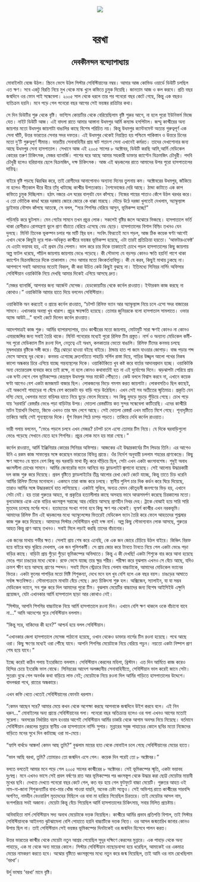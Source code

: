 <div align=center> <img src="../../metadata/images/rabibasariya/বরখা-দেবকীনন্দন-বন্দ্যোপাধ্যায়.jpg" align="center"></div><br><h1 align=center>বরখা</h1>
<h2 align=center>দেবকীনন্দন বন্দ্যোপাধ্যায়</h2><br>মোবাইলটা বেজে উঠল। স্ক্রিনে ভেসে উঠল সিস্টার সেবিস্টিয়ানের নম্বর। আমার আজ কোভিড ওয়ার্ডে ডিউটি চলছিল এত ক্ষণ। সবে একটু বিরতি নিয়ে মুখ থেকে মাস্ক খুলে কফিতে চুমুক দিয়েছি। জানতাম আজ ও কল করবে। প্রতি বছর জন্মদিনে ওর ফোন পাই সন্ধেবেলা। ২০০৫ সাল থেকে ধরলে তার পর পনেরো বছর কেটে গেছে, কিন্তু এক বছরও ব্যতিক্রম হয়নি। মনে পড়ে গেল পনেরো বছর আগের সেই ভয়ঙ্কর রাত্রিটার কথা।

সে দিন ডিউটির শুরু থেকে বৃষ্টি। ভাগ্যিস কোয়ার্টার থেকে বেরিয়েছিলাম বৃষ্টি শুরুর আগে, না হলে পুরো ইউনিফর্ম ভিজে যেত। নাইট ডিউটি আজ। এই বাদলা রাতে আমার আস্তানা উধমপুর আর্মি কম্যান্ড হসপিটাল। জম্মু কাশ্মীরের অন্য জায়গার মতো উধমপুর জায়গাটা বাঙালির কাছে বিশেষ পরিচিত নয়। কিন্তু উধমপুর ক্যান্টনমেন্ট অত্যন্ত গুরুত্বপূর্ণ এক সেনা ঘাঁটি, উত্তর ভারতের সেনার সদর দফতর। এই উধমপুর থেকেই নিয়ন্ত্রিত হয় পশ্চিমে পাকিস্তান ও উত্তরে চিনের মতো দু’টি গুরুত্বপূর্ণ সীমান্ত। ভারতীয় সেনাবাহিনীর প্রায় ষাট শতাংশ সেনা এখানেই কর্মরত। তাদের দেখাশোনার জন্য আছে উধমপুর সেনা হাসপাতাল। সেখানে আজ এই ২০০৫ সালের ৮ অক্টোবর, ডিউটি করছি আমি,আর্মি মেডিকেল কোরের তরুণ চিকিৎসক, মেজর ব্যানার্জি। পাশের ঘরে আছে আমার সহকারী ডাক্তার ক্যাপ্টেন বিক্রমজিৎ চৌধুরী। পদবি চৌধুরী হলেও হরিয়ানার ছেলে বিক্রমজিৎ, দক্ষ চিকিৎসক। আজ এই ঝড়জলের রাতে আমাদের উপর পুরো হাসপাতালের দায়িত্ব।

বাইরে বৃষ্টি পড়ছে ঝিরঝির করে, তাই রোগীদের আনাগোনাও অন্যান্য দিনের তুলনায় কম। অক্টোবরের উধমপুর, জাঁকিয়ে না হলেও শীতকাল ধীরে ধীরে তাঁবু খাটাচ্ছে কাশ্মীর উপত্যকায়। নৈশভোজের দেরি আছে। ঠান্ডা কাটাতে এক কাপ কফিতে চুমুক দিচ্ছিলাম। হঠাৎ নজরে এল ঘরের বাল্‌বটা যেন কাঁপছে। নিজের পায়ের পাতাও কেঁপে উঠল থরথর করে। এ তো ভৌতিক কাণ্ড! ঘরের দরজায় জোরে জোরে কে ধাক্কা মারছে। দৌড়ে উঠে দরজা খুলতেই দেখলাম, অ্যাম্বুল্যান্স ড্রাইভার নৌসাদ কাঁপছে আতঙ্কে, সে বলল, “স্যর শিগগির বেরিয়ে আসুন, ভূমিকম্প হচ্ছে!”

পড়িমড়ি করে ছুটলাম। মেন গেটের সামনে তখন প্রচুর লোক। সকলেই বৃষ্টির জলে অঝোরে ভিজছে। হাসপাতালে ভর্তি থাকা রোগীরাও রোগযন্ত্রণা ভুলে প্রাণ বাঁচাতে বেরিয়ে এসেছে বেড ছেড়ে। হাসপাতালের বিশাল বিল্ডিং তখনও যেন দুলছে। মিনিট তিনেক ভূকম্পন চলার পর মাটি স্থির হল। সংবিৎ ফিরতেই মনে পড়ল, আজ ঠিক কয়েক ঘণ্টা আগেই এখান থেকে কিছুটা দূরে পাক-অধিকৃত কাশ্মীরে ভয়ঙ্কর ভূমিকম্প হয়েছে, এটা তারই প্রতিক্রিয়া হয়তো। ‘আফটারএফেক্ট’ যে এতটা ভয়াবহ হয়, এই প্রথম টের পেলাম। ভাল করে চার দিকে তাকাতেই চোখে পড়ল হাসপাতালের কিছু জায়গায় অল্প ফাটল ধরেছে, পাঁচিল জায়গায় জায়গায় ভেঙে পড়েছে। কী সৌভাগ্য যে বড়সড় কোনও ক্ষতি হয়নি! পাশে থাকা ক্যাপ্টেন বিক্রমজিতের দিকে তাকালাম। সেও আমার মতো কিংকর্তব্যবিমূঢ়। কী যে করব, কিছুই মাথায় ঢুকছে না। আশপাশে সবাই আমাদের মতোই বিহ্বল, কী করা উচিত কেউ কিছুই বুঝছে না। ইতিমধ্যে সিনিয়র নার্সিং অফিসার সেবিস্টিয়ান ওয়াকিটকি নিয়ে দেখছি আমার দিকেই এগিয়ে আসছে দ্রুত।

“মেজর ব্যানার্জি, আপনার জন্য আর্জেন্ট মেসেজ। হেডকোয়ার্টার থেকে কর্নেল রাওয়াত। ইন্টারকম কাজ করছে না কোথাও।” ওয়াকিটকি আমার হাতে দিয়ে বললেন সেবিস্টিয়ান।

ওয়াকিটকি অন করতেই ও প্রান্তে কর্নেল রাওয়াত, “চটপট রিলিফ ভ্যান আর অ্যাম্বুল্যান্স নিয়ে চলে এসো সদর বাজারের সামনে। এখানকার অবস্থা খুব খারাপ। প্রচুর ক্ষয়ক্ষতি হয়েছে। তোমার জুনিয়রকে বলো হাসপাতাল সামলাতে। ওভার অ্যান্ড আউট...” বলেই কেটে দিলেন কর্নেল রাওয়াত।

আদেশমাত্রই কাজ শুরু। আর্মির ব্যাপারস্যাপার, তাও কাশ্মীরের মতো জায়গায়, মোটামুটি সারা ক্ষণই কোনও না কোনও এমারজেন্সির জন্য সবাই তৈরি থাকে। মিনিট পনেরোর মধ্যেই পুরো রিলিফ টিম প্রস্তুত। নার্স ও অন্যান্য মেডিকেল কর্মী-সহ পুরো মেডিক্যাল টিম রওনা দিল, নেতৃত্বে এই অধম, কলকাতার ভেতো বাঙালি। রিলিফ টিমের কনভয় চলছে মুষলধারার বৃষ্টিকে সঙ্গী করে। তীব্র ঝোড়ো হাওয়া বইছে বাইরে। ঠান্ডায় হাত পা জমে যাওয়ার জোগাড়। বাজ পড়ার শব্দ ভেসে আসছে দূর থেকে। কনভয় এগোচ্ছে দ্রুতগতিতে পাহাড়ি সর্পিল রাস্তা দিয়ে, গাড়ির উজ্জ্বল আলো পথের নিকষ কালো অন্ধকার চিরে এগিয়ে যাচ্ছে গন্তব্যস্থলের দিকে। ওয়াকিটকিতে খুব কষ্ট করে বার্তার আদানপ্রদান হচ্ছে। ওয়াকিটকি অন্য বেতারতরঙ্গ ব্যবহার করে তাই রক্ষে, না হলে কোনও কথাবার্তাই হত না এই দুর্যোগের দিনে। ঝড়ঝাপটা পেরিয়ে প্রায় এক ঘণ্টা লেগে গেল ভূমিকম্পের কেন্দ্রস্থল উধমপুর সদর মার্কেট পৌঁছতে। কেউ বললে বিশ্বাস করবে না, এখানে কয়েক ঘণ্টা আগেও বেশ একটা জমজমাট বাজার ছিল। লোকজনের ভিড়ে গমগম করত জায়গাটা। লোকবসতিও ছিল কাছেই, এই অঞ্চলেই পাহাড়ের গা ঘেঁষে বেশ কয়েকটা বড় বাড়ি গড়ে উঠেছিল। এখন সেই সব অতীতের স্মৃতিমাত্র। প্রকৃতি যেন দস্যি মেয়ে, খেলনার মতো বাড়িঘর হাতে নিয়ে ছুড়ে ফেলে দিয়েছে। সব কিছু দুমড়ে মুচড়ে গুঁড়িয়ে গেছে। চোখ পড়ে যায় ‘দরবারি’ রেস্তরাঁর ভেঙে পড়া বাড়িটার উপর। দোতলা রেস্তরাঁটায় কত সুন্দর সন্ধেবেলা কাটিয়েছি। এদের কাশ্মীরি মাটন ইয়াখনি বিখ্যাত, জিভে এখনও তার স্বাদ লেগে আছে। সেই দোতলা রেস্তরাঁ এখন মাটিতে মিশে গেছে। শূন্যদৃষ্টিতে তাকিয়ে আছি সেই শূন্যস্থানের দিকে। হুঁশ ফিরল পিঠে চাপড় পড়তে। তাকিয়ে দেখি কর্নেল রাওয়াত।

ভারী গলায় বললেন, “ভেঙে পড়লে চলবে এখন মেজর? চটপট চলে এসো তোমার টিম নিয়ে। যে দিকে ঘরবাড়িগুলো ভেঙে পড়েছে সেখানে যেতে হবে শিগগির। প্রচুর লোক মনে হয় মারা গেছে।”

কর্নেল রাওয়াত, আর্মি ইঞ্জিনিয়ার কোরের সিনিয়র অফিসার। আজকের এই উদ্ধারকার্যের টিম লিডার তিনি। এর আগেও উনি এ রকম কাজ সাফল্যের সঙ্গে করেছেন ভারতের বিভিন্ন প্রান্তে। ওঁর নির্দেশ অনুযায়ী চললাম শহরের প্রাণকেন্দ্রে। কিছু ক্ষণ আগেও যে স্থানে বেশ কিছু বড় ঘরবাড়ি মাথা উঁচু করে দাঁড়িয়ে ছিল, সেটা এখন একটা ধ্বংসাবশেষ। শুধুই অবাধ ধ্বংসলীলা চোখের সামনে। আর্মির জেনারেটর ভ্যান আনিয়ে বড় ফ্লাডলাইট জ্বালানো হয়েছে। সেই আলোয় উদ্ধারকারী দল কাজ শুরু করে দিয়েছে। প্রবল বৃষ্টিতে ফ্লাডলাইটের তীব্র আলোর রেখা কেটে কেটে যাচ্ছে, কিন্তু তাতে চিড় ধরেনি আর্মির রিলিফ টিমের মনোবলে। একমনে তারা কাজ করে চলছে। স্থানীয় পুলিশ চার দিক কর্ডন করে ঘিরে দিয়েছে, তারাও আর্মির সঙ্গে উদ্ধারকার্যে হাত লাগিয়েছে। একটাই সুবিধে, অন্যত্র যেমন কৌতূহলী জনগণের ভিড় হয়, এখানে সেটা নেই। হয় তারা গুরুতর আহত, বা প্রকৃতির হত্যালীলার কাছে অসহায় ভাবে আত্মসমর্পণ করেছে চিরকালের মতো। বুলডোজার একে একে বাড়ির ধ্বংসস্তূপ সরাচ্ছে আর বেরিয়ে আসছে প্রাণহীন নিথর দেহ। ট্রাকে বোঝাই হয়ে সারি সারি মৃতদেহ চলেছে মর্গের পথে। হতাহতের সংখ্যা গণনা হবে কিছু ক্ষণ পর থেকেই। ভূস্বর্গ কাশ্মীর এখন নরকভূমি। আমাদের রিলিফ টিম এই ঝড়জলের মধ্যে অ্যাম্বুলেন্সের ভিতরেই মেডিকেল ভ্যান তৈরি করে ফেলে আহতদের শুশ্রূষার কাজ শুরু করে দিয়েছে। আমাদের সিস্টার সেবিস্টিয়ান খুবই দক্ষ নার্স। অল্প কিছু সৌভাগ্যবান লোক আসছে, গুরুতর আহত কিন্তু প্রাণ আছে তখনও। সবাই মিলে লড়াই করছি তাদের বাঁচানোর।

এক জনের মাথায় গভীর ক্ষত। সেলাই প্রায় শেষ করে এনেছি, কে এক জন জোরে চেঁচিয়ে উঠল বাইরে। কিঞ্চিৎ বিরক্ত হয়ে বাইরে ঘাড় ঘুরিয়ে দেখলাম, এক জন পুলিশকর্মী। সে প্রায় জোর করে টানতে টানতে নিয়ে গেল একটা ভেঙে পড়া বাড়ির কাছে। বাড়িটা প্রায় গুঁড়ো গুঁড়ো ভূমিকম্পের অভিঘাতে। কিন্তু এ কী দেখছি! একটা শিশুকে বার করে আনা হয়েছে ভেঙে পড়া চাঙড়ের মধ্যে থেকে। রক্তে ভেসে যাচ্ছে তার ক্ষুদ্র শরীর। পরীক্ষা করে বুঝলাম এখনও সে বেঁচে আছে, যদিও ক্রমশ ক্ষীণ হয়ে আসছে প্রাণের স্পন্দন। সবাই মিলে স্ট্রেচারে নিয়ে গেলাম বাচ্চাটাকে, আমাদের মেডিকেল ভ্যানের ভিতর। একটা ফুলের পাপড়ির মতো মিষ্টি শিশুকন্যা, দেখে মনে হল খুব বেশি হলে এক বছর বয়স। চাঙড়ের আঘাতে সর্বাঙ্গ ক্ষতবিক্ষত। সৌভাগ্যক্রমে মাথাটা বেঁচে গেছে। দ্রুত চিকিৎসা শুরু হল। অক্সিজেন, স্যালাইন, যা যা সম্ভব মেডিকেল ভ্যানে, সব শুরু করে দিল আমাদের পুরো টিম। বুঝলাম মেয়েটির বাচ্চাদের জন্য বিশেষ আইসিইউ এক্ষুনি প্রয়োজন, যেটা এখানকার আর্মি হাসপাতাল ছাড়া আর কোথাও নেই।

“সিস্টার, আপনি শিগগির বাচ্চাটাকে নিয়ে আর্মি হাসপাতালে রওনা দিন। এখানে বেশি ক্ষণ থাকলে ওকে বাঁচানো যাবে না...” আমি আদেশের সুরে সেবিস্টিয়ান বললাম।

“কিন্তু স্যর, বাকিদের কী হবে?” আশ্চর্য হয়ে বলল সেবিস্টিয়ান।

“এখানকার জেলা হাসপাতালে মেসেজ পাঠানো হয়েছে, ওখান থেকেও ডাক্তার নার্সের টিম রওনা হয়েছে। পথে আছে ওরা। কিছু ক্ষণের মধ্যেই ওরা পৌঁছে যাবে। আপনি শিগগির মেয়েটাকে নিয়ে বেরিয়ে পড়ুন। নয়তো একটা নিষ্পাপ প্রাণ শেষ হয়ে যাবে।”

ইচ্ছে করেই কঠিন গলায় ইংরেজিতে বললাম। সেবিস্টিয়ান কেরলের মহিলা, খ্রিস্টান। এত দিন আর্মিতে কাজ করেও হিন্দির চেয়ে ইংরেজি ভাল বোঝে। সিনিয়রের আদেশ অলঙ্ঘ্যনীয় সেনাবাহিনীতে, সেবিস্টিয়ান ভাল করেই জানে সেটা। সুতরাং বুঝে গেল অনর্থক কথা বাড়িয়ে লাভ নেই; মেয়েটাকে নিয়ে রওনা দিল আর্মির গাড়িতে হাসপাতালের উদ্দেশে। বাদলঝরা পথে, রাতের অন্ধকারে।

এখন কফি খেতে খেতেই সেবিস্টিয়ানের ফোনটা ধরলাম।

“কেমন আছেন স্যর? আমার মেয়ে কখন থেকে অপেক্ষা করছে আপনাকে জন্মদিনে উইশ করবে বলে। এই নিন ধরুন...” মোবাইলের অন্য প্রান্তে সেবিস্টিয়ানের গলা। পনেরো বছর অতিক্রান্ত হলেও ওর গলা এখনও আগের মতোই সুরেলা। অবসরের নির্ধারিত বয়স হওয়ার আগেই সেবিস্টিয়ান আর্মির চাকরি থেকে আগাম অবসর নিয়ে নিয়েছে। বর্তমানে সেবিস্টিয়ান কেরলের মুন্নারে স্থানীয় এক হাসপাতালে নার্সিং সুপার। মুন্নারের সবুজ পাহাড়ের কোলে ছবির মতো নিজেদের বাড়িতে মনের সুখে দিন কাটাচ্ছে ওরা মা-মেয়ে।

“হ্যাপি বার্থডে আঙ্কল! কেমন আছ তুমি?” বুঝলাম মায়ের হাত থেকে মোবাইল চলে গেছে সেবিস্টিয়ানের মেয়ের হাতে।

“ভাল আছি বরখা, তুমি? তোমারও তো জন্মদিন এসে গেল। কয়েক দিন পরেই তো ৮ অক্টোবর।”

বলতে বলতেই আমার মনে পড়ে গেল ২০০৫ সালের কাশ্মীরের ৮ অক্টোবর। সেই ভূমিকম্পের স্মৃতি, একটা ভয়াবহ দুঃস্বপ্ন। মনে এখনও ভাসে সেই প্রবল বর্ষণের রাত আর ভূমিকম্পের পর ধ্বংসস্তূপ থেকে উদ্ধার করা ছোট্ট মেয়েটার মায়াবী মুখের ছবি। দেখতে দেখতে পনেরো বছর কেটে গেল, কত বড় হয়ে গেল ফুটফুটে বাচ্চা মেয়েটি। গুরুতর আহত ওই নাম-না-জানা শিশুকন্যাটির বাবা-মার খোঁজ পাওয়া যায়নি, অনেক চেষ্টা সত্ত্বেও। সেই অভিশপ্ত রাতে কাশ্মীরের সারবন্দি অগণিত, নামহীন বেওয়ারিশ মৃতদেহের মিছিলে ওর বাবা মা হারিয়ে গিয়েছিল চিরতরে। তাই মেয়েটার আসল নাম, বংশপরিচয় সবই অজানা। মেয়েটা কিন্তু বেঁচে গিয়েছিল আর্মি হাসপাতালের চিকিৎসায়, সবার মিলিত প্রচেষ্টায়।

অবিবাহিতা নার্স সেবিস্টিয়ান সদ্য অনাথ মেয়েটাকে দত্তক নিয়েছিল। কাশ্মীরে আর্মির প্রভাব প্রতিপত্তি বিশাল, তাই সিস্টার সেবিস্টিয়ানকে আইনগত ঝুটঝামেলা বেশি পোহাতে হয়নি বাচ্চাটিকে দত্তক নিতে। ওর আসল জন্মতারিখ জানার কোনও উপায় ছিল না। তাই সেবিস্টিয়ান সেই ভয়ঙ্কর ভূমিকম্পের দিনটাকেই ওর জন্মদিন হিসেবে পালন করত।

উত্তর ভারতের কাশ্মীর থেকে মেয়েটা নতুন আশ্রয় পেয়েছিল সুদূর দক্ষিণে কেরলের মুন্নারে। এক পাহাড় থেকে অন্য পাহাড়ে, এক মা থেকে অন্য মায়ের কোলে। সিস্টার সেবিস্টিয়ান নাছোড়বান্দা হয়ে ধরেছিল, আমাকেই ওর একমাত্র মেয়ের নামকরণ করতে হবে। অঝোর বৃষ্টিতে ধ্বংসস্তূপের মধ্যে নতুন করে জন্ম নিয়েছিল, তাই আমি ওর নাম রেখেছিলাম ‘বরখা’।

উর্দু ভাষায় ‘বরখা’ মানে বৃষ্টি।
